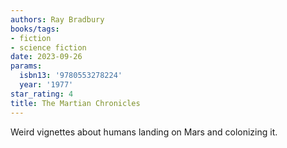 ```yaml
---
authors: Ray Bradbury
books/tags:
- fiction
- science fiction
date: 2023-09-26
params:
  isbn13: '9780553278224'
  year: '1977'
star_rating: 4
title: The Martian Chronicles
---
```


Weird vignettes about humans landing on Mars and colonizing it.

<!--more-->